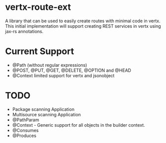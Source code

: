 vertx-route-ext
===============

A library that can be used to easily create routes with minimal code in vertx. This initial implementation will support creating REST services in vertx using jax-rs annotations.

Current Support
===============
- @Path (without regular expressions)
- @POST, @PUT, @GET, @DELETE, @OPTION and @HEAD
- @Context limited support for vertx and jsonobject

TODO
====
- Package scanning Application
- Multisource scanning Application
- @PathParam
- @Context - Generic support for all objects in the builder context.
- @Consumes
- @Produces
